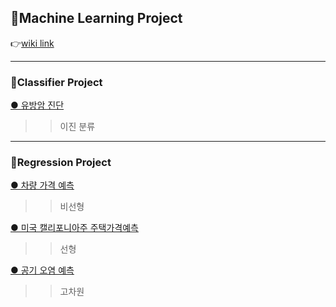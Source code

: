 <h2>🚩Machine Learning Project</h2>

👉<a href='https://github.com/Respec-Do/ML_project/wiki'>wiki link</a>

------------------------------

<h3>🚩Classifier Project</h3>

<a href='https://github.com/Respec-Do/ML_project/wiki/%EC%9C%A0%EB%B0%A9%EC%95%94-%EC%A7%84%EB%8B%A8'>
  <span>● 유방암 진단</span>
</a>
  
>>이진 분류

--------------------------------

<h3>🚩Regression Project</h3>

<a href='https://github.com/Respec-Do/ML_project/wiki/%EC%B0%A8%EB%9F%89-%EA%B0%80%EA%B2%A9-%EC%98%88%EC%B8%A1'>
  <span>● 차량 가격 예측</span>
</a>

>>비선형

<a href='https://github.com/Respec-Do/ML_project/wiki/%EC%B0%A8%EB%9F%89-%EA%B0%80%EA%B2%A9-%EC%98%88%EC%B8%A1'>
  <span>● 미국 캘리포니아주 주택가격예측</span>
</a>

>>선형

<a href='https://github.com/Respec-Do/ML_project/wiki/%EA%B3%B5%EA%B8%B0-%EC%98%A4%EC%97%BC-%EC%98%88%EC%B8%A1'>
  <span>● 공기 오염 예측</span>
</a>

>>고차원
